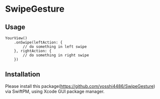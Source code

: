# SwipeGesture

## Usage
```
YourView()
    .onSwipe(leftAction: {
        // do something in left swipe
    }, rightAction: {
        // do something in right swipe
    })
```

## Installation
Please install this package(https://github.com/yosshi4486/SwipeGesture) via SwiftPM, using Xcode GUI package manager.
